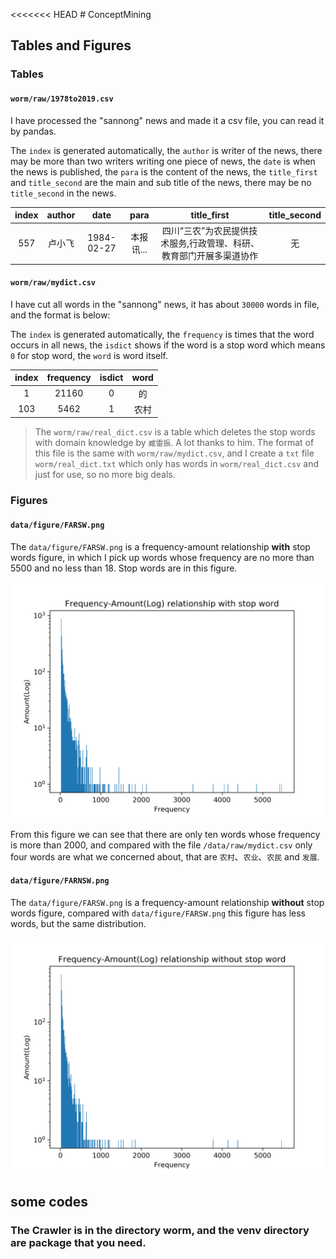 <<<<<<< HEAD
﻿# ConceptMining
## Tables and Figures
### Tables
#### `worm/raw/1978to2019.csv`
I have processed the "sannong" news and made it a csv file, you can read it by pandas.

The `index` is generated automatically, the `author` is writer of the news, there may be more than two writers writing one piece of news, the `date` is when the news is published, the `para` is the content of the news, the `title_first` and `title_second` are the main and sub title of the news, there may be no `title_second` in the news.   

index | author | date | para | title_first | title_second
:-: | :-: | :-: | :-: | :-: | :-:
557 | 卢小飞 | 1984-02-27 | 本报讯... | 四川“三农”为农民提供技术服务,行政管理、科研、教育部门开展多渠道协作 | 无 |
#### `worm/raw/mydict.csv`
I have cut all words in the "sannong" news, it has about `30000` words in file, and the format is below:

The `index` is generated automatically, the `frequency` is times that the word occurs in all news, the `isdict` shows if the word is a stop word which means `0` for stop word, the `word` is word itself.  

index | frequency | isdict | word
:-: | :-: | :-: | :-:
1 | 21160 | 0 | 的 |
103 | 5462 | 1 | 农村 |

>The `worm/raw/real_dict.csv` is a table which deletes the stop words with domain knowledge by `臧雷振`.
A lot thanks to him. The format of this file is the same with `worm/raw/mydict.csv`, and I create a `txt` file `worm/real_dict.txt` which only has words in `worm/real_dict.csv` and just for use, so no more big deals.
### Figures
#### `data/figure/FARSW.png`
The `data/figure/FARSW.png` is a frequency-amount relationship **with** stop words figure, 
in which I pick up words whose frequency are no more than 5500 and no less than 18. 
Stop words are in this figure.

![data/figure/FARSW.png](/data/figure/FARSW.png)

From this figure we can see that there are only ten words whose frequency is more than 2000, 
and compared with the file `/data/raw/mydict.csv` only four words are what we concerned about, 
that are `农村`、`农业`、`农民` and `发展`.  

#### `data/figure/FARNSW.png`
The `data/figure/FARSW.png` is a frequency-amount relationship **without** stop words figure, 
compared with `data/figure/FARSW.png` this figure has less words, 
but the same distribution.

![data/figure/FARNSW.png](/data/figure/FARNSW.png)

## some codes
### The Crawler is in the directory worm, and the venv directory are package that you need.